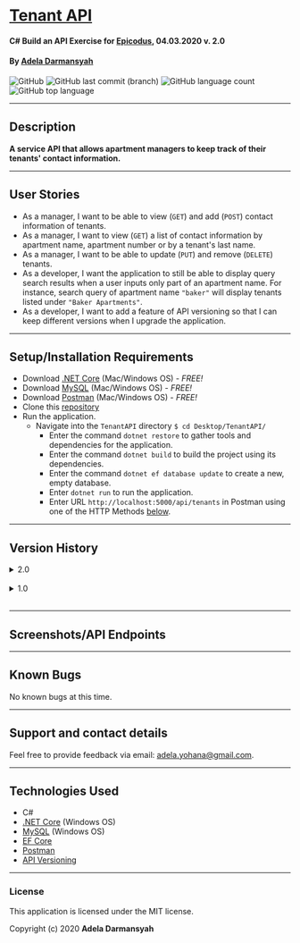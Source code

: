 # [Tenant API](https://github.com/ayohana/TenantAPI.git/)

#### C# Build an API Exercise for [Epicodus](https://www.epicodus.com/), 04.03.2020 v. 2.0

#### By [**Adela Darmansyah**](https://ayohana.github.io/portfolio/)

![GitHub](https://img.shields.io/github/license/ayohana/TenantAPI?color=%23DE98B2&style=for-the-badge) ![GitHub last commit (branch)](https://img.shields.io/github/last-commit/ayohana/TenantAPI/master?color=%23DE98B2&style=for-the-badge) ![GitHub language count](https://img.shields.io/github/languages/count/ayohana/TenantAPI?color=%23DE98B2&style=for-the-badge) ![GitHub top language](https://img.shields.io/github/languages/top/ayohana/TenantAPI?color=%23DE98B2&style=for-the-badge)

- - - - -

## Description

**A service API that allows apartment managers to keep track of their tenants' contact information.**

- - - - -

## User Stories

* As a manager, I want to be able to view (`GET`) and add (`POST`) contact information of tenants.
* As a manager, I want to view (`GET`) a list of contact information by apartment name, apartment number or by a tenant's last name.
* As a manager, I want to be able to update (`PUT`) and remove (`DELETE`) tenants.
* As a developer, I want the application to still be able to display query search results when a user inputs only part of an apartment name. For instance, search query of apartment name `"baker"` will display tenants listed under `"Baker Apartments"`.
* As a developer, I want to add a feature of API versioning so that I can keep different versions when I upgrade the application.

- - - - -

## Setup/Installation Requirements

* Download [.NET Core](https://www.learnhowtoprogram.com/c-and-net/getting-started-with-c/installing-c-and-net) (Mac/Windows OS) - _FREE!_
* Download [MySQL](https://www.learnhowtoprogram.com/c-and-net/getting-started-with-c/installing-and-configuring-mysql) (Mac/Windows OS) - _FREE!_
* Download [Postman](https://www.postman.com/downloads/) (Mac/Windows OS) - _FREE!_
* Clone this [repository](https://github.com/ayohana/TenantAPI.git/)
* Run the application.
  * Navigate into the `TenantAPI` directory `$ cd Desktop/TenantAPI/`
    * Enter the command `dotnet restore` to gather tools and dependencies for the application.
    * Enter the command `dotnet build` to build the project using its dependencies.
    * Enter the command `dotnet ef database update` to create a new, empty database. 
    * Enter `dotnet run` to run the application.
    * Enter URL `http://localhost:5000/api/tenants` in Postman using one of the HTTP Methods [below](#HTTP-Methods-and-Routes).

- - - - -

## Version History

<details>
  <summary>2.0</summary>

  | Features | Input | Output |
  | :----------- | :---- | :----- |
  | Improved `apartmentname` query search for `GET` action. <br> When a user enters a partial/incomplete apartment name or number, the application will still return results based on the input. | `http://localhost:5000/api/tenants/?apartmentnumber=2&apartmentname=b` | List of tenants with apartment names consist of `"b"` and apartment numbers consist of `"2"`  |
  | Changed `lastname` query key to `name` for `GET` action. <br> A user can enter a name and the application will search through first and last names. | `http://localhost:5000/api/tenants/?name=ho` | List of tenants with first or last names consist of `"ho"`  |
  | Set default application to run on version 2.0. No need to specify in the query string. | `http://localhost:5000/api/tenants` | List of all tenants  |

#### HTTP Methods and Routes v. 2.0

| HTTP Method | HTTP Route | Input | Output |
| :---------- | :--------- | :---- | :----- |
| GET | `http://localhost:5000/api/tenants` | N/A | View a list of all tenants |
| GET | `http://localhost:5000/api/tenants?apartmentname=`name+of+apt`&apartmentnumber=`apt#`&name=`name`` | Insert search query values to HTTP route  | View a list of tenants by apartment name, apartment number and/or name. |
| POST | `http://localhost:5000/api/tenants` | [Raw JSON body](#Sample-of-a-Raw-JSON-body) | Create a new tenant |
| PUT | `http://localhost:5000/api/tenants/{id}` | [Raw JSON body](#Sample-of-a-Raw-JSON-body) | Edit information on a tenant |
| DELETE | `http://localhost:5000/api/tenants/{id}` | N/A | Remove a tenant |

#### Sample of a Raw JSON body:

`````
{
  "firstName": "Mary",
  "lastName": "Morstan",
  "email": "morstan@spy.com",
  "phone": "4477770000",
  "apartmentName": "Downing Apartments",
  "apartmentNumber": "103",
  "isBackgroundChecked": true
}
`````

- - - - -

</details>

<br>

<details>
  <summary>1.0</summary>

  | Features |
  | :----------- |
  | Basic working functionalities listed [below](#HTTP-Methods-and-Routes). |
  | **To call version 1.0, specify the version in the query string,** i.e. `http://localhost:5000/api/tenants/?api-version=1.0` |

#### HTTP Methods and Routes v. 1.0

| HTTP Method | HTTP Route | Input | Output |
| :---------- | :--------- | :---- | :----- |
| GET | `http://localhost:5000/api/tenants/?api-version=1.0` | N/A | View a list of all tenants |
| GET | `http://localhost:5000/api/tenants/?api-version=1.0&apartmentname=`name+of+apt`&apartmentnumber=`apt#`&lastname=`last+name`` | Insert search query values to HTTP route  | View a list of tenants by apartment name, apartment number and/or last name. |
| POST | `http://localhost:5000/api/tenants/?api-version=1.0` | [Raw JSON body](#Sample-of-a-Raw-JSON-body) | Create a new tenant |
| PUT | `http://localhost:5000/api/tenants/{id}/?api-version=1.0` | [Raw JSON body](#Sample-of-a-Raw-JSON-body) | Edit information on a tenant |
| DELETE | `http://localhost:5000/api/tenants/{id}/?api-version=1.0` | N/A | Remove a tenant |

#### Sample of a Raw JSON body:

`````
{
  "firstName": "Mary",
  "lastName": "Morstan",
  "email": "morstan@spy.com",
  "phone": "4477770000",
  "apartmentName": "Downing Apartments",
  "apartmentNumber": "103",
  "isBackgroundChecked": true
}
`````

</details>

<br>

- - - - -

## Screenshots/API Endpoints

<!-- TODO -->




- - - - -

## Known Bugs

No known bugs at this time.

- - - - -

## Support and contact details

Feel free to provide feedback via email: adela.yohana@gmail.com.

- - - - -

## Technologies Used

* C#
* [.NET Core](https://dotnet.microsoft.com/download/dotnet-core/) (Windows OS)
* [MySQL](https://dev.mysql.com/downloads/file/?id=484919) (Windows OS)
* [EF Core](https://github.com/PomeloFoundation/Pomelo.EntityFrameworkCore.MySql)
* [Postman](https://www.postman.com/downloads/)
* [API Versioning](https://neelbhatt.com/2018/04/21/api-versioning-in-net-core/)

- - - - -

### License

This application is licensed under the MIT license.

Copyright (c) 2020 **Adela Darmansyah**